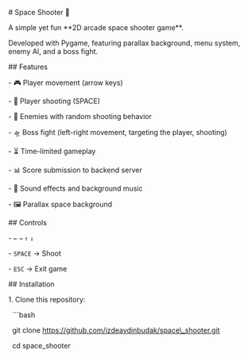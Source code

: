 \# Space Shooter 🚀



A simple yet fun \*\*2D arcade space shooter game\*\*.  

Developed with Pygame, featuring parallax background, menu system, enemy AI, and a boss fight.  


\## Features

\- 🎮 Player movement (arrow keys)  

\- 🔫 Player shooting (SPACE)  

\- 👾 Enemies with random shooting behavior  

\- 🛸 Boss fight (left-right movement, targeting the player, shooting)  

\- ⏳ Time-limited gameplay  

\- 📊 Score submission to backend server  

\- 🎵 Sound effects and background music  

\- 🖼️ Parallax space background  



\## Controls

\- `←` `→` `↑` `↓`   

\- `SPACE` → Shoot  

\- `ESC` → Exit game  



\## Installation

1\. Clone this repository:

&nbsp;  ```bash

&nbsp;  git clone https://github.com/izdeaydinbudak/space\_shooter.git

&nbsp;  cd space\_shooter



